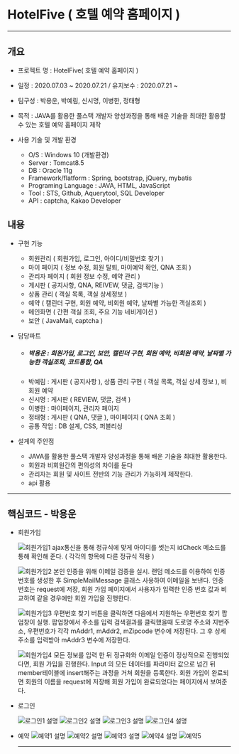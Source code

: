# HotelFive ( 호텔 예약 홈페이지 ) 
-----------
## 개요
+ 프로젝트 명 : HotelFive( 호텔 예약 홈페이지 )

+ 일정 : 2020.07.03 ~ 2020.07.21 / 유지보수 : 2020.07.21 ~

+ 팀구성 : 박용운, 박예림, 신시명, 이병한, 정태형 

+ 목적 : JAVA를 활용한 풀스택 개발자 양성과정을 통해 배운 기술을 최대한 활용할 수 있는 호텔 예약 홈페이지 제작

+ 사용 기술 및 개발 환경

  - O/S : Windows 10 (개발환경)
  - Server : Tomcat8.5
  - DB : Oracle 11g
  - Framework/flatform : Spring, bootstrap, jQuery, mybatis
  - Programing Language : JAVA, HTML, JavaScript
  - Tool : STS, Github, Aquerytool, SQL Developer
  - API : captcha, Kakao Developer
  
## 내용 

+ 구현 기능 
 
  - 회원관리 ( 회원가입, 로그인, 아이디/비밀번호 찾기 )
  - 마이 페이지 ( 정보 수정, 회원 탈퇴, 마이예약 확인, QNA 조회 )
  - 관리자 페이지 ( 회원 정보 수정, 예약 관리 )
  - 게시판 ( 공지사항, QNA, REIVEW, 댓글, 검색기능 ) 
  - 상품 관리 ( 객실 목록, 객실 상세정보 )
  - 예약 ( 캘린더 구현, 회원 예약, 비회원 예약, 날짜별 가능한 객실조회 )
  - 메인화면 ( 간편 객실 조회, 주요 기능 네비게이션 ) 
  - 보안 ( JavaMail, captcha ) 
  
+ 담당파트 
  
  - <h5>박용운 : 회원가입, 로그인, 보안, 캘린더 구현, 회원 예약, 비회원 예약, 날짜별 가능한 객실조회, 코드통합, QA </h5>
  - 박예림 : 게시판 ( 공지사항 ), 상품 관리 구현 ( 객실 목록, 객실 상세 정보 ), 비회원 예약 
  - 신시명 : 게시판 ( REVIEW, 댓글, 검색 )
  - 이병한 : 마이페이지, 관리자 페이지
  - 정태형 : 게시판 ( QNA, 댓글 ), 마이페이지 ( QNA 조회 )
  - 공통 작업 : DB 설계, CSS, 퍼블리싱 
  
+ 설계의 주안점
   
  - JAVA를 활용한 풀스택 개발자 양성과정을 통해 배운 기술을 최대한 활용한다.
  - 회원과 비회원간의 편의성의 차이를 둔다
  - 관리자는 회원 및 사이트 전반의 기능 관리가 가능하게 제작한다.
  - api 활용 
   
-----------
## 핵심코드 - 박용운
+ 회원가입

   ![회원가입1](https://user-images.githubusercontent.com/67767127/105963025-d4340400-60c3-11eb-96fb-f76083812681.PNG)
   ajax통신을 통해 정규식에 맞게 아이디를 썻는지 idCheck 메소드를 통해 확인해 준다. ( 각각의 항목에 다른 정규식 적용 )
   
   ![회원가입2](https://user-images.githubusercontent.com/67767127/105963716-ad2a0200-60c4-11eb-85eb-4659ef50edfa.PNG)
   본인 인증을 위해 이메일 검증을 실시. 랜덤 메소드를 이용하여 인증 번호를 생성한 후 SimpleMailMessage 클래스 사용하여 이메일을 보낸다. 
   인증 번호는 request에 저장, 회원 가입 페이지에서 사용자가 입력한 인증 번호 값과 비교하여 같을 경우에만 회원 가입을 진행한다.
   
  ![회원가입3](https://user-images.githubusercontent.com/67767127/105966870-8c63ab80-60c8-11eb-835a-7f5204fbc66e.PNG)
   우편번호 찾기 버튼을 클릭하면 다음에서 지원하는 우편번호 찾기 팝업창이 실행. 팝업창에서 주소를 입력 검색결과를 클릭했을때 도로명 주소와 지번주소, 우편번호가 각각 mAddr1, mAddr2, mZipcode 변수에 저장된다. 그 후 상세주소를 입력받아 mAddr3 변수에 저장한다. 
   
  ![회원가입4](https://user-images.githubusercontent.com/67767127/105966878-8e2d6f00-60c8-11eb-96bb-4e1f5ac4fdac.PNG)
  모든 정보를 입력 한 뒤 정규화와 이메일 인증이 정상적으로 진행되었다면, 회원 가입을 진행한다.
  Input 의 모든 데이터를 파라미터 값으로 넘긴 뒤 member테이블에 insert해주는 과정을 거쳐 회원을 등록한다. 회원 가입이 완료되면 회원의 이름을 request에 저장해 회원 가입이 완료되었다는 페이지에서 보여준다.

+ 로그인

  ![로그인1](https://user-images.githubusercontent.com/67767127/105966890-8f5e9c00-60c8-11eb-9092-71bcc498e9ce.PNG)
  설명
  ![로그인2](https://user-images.githubusercontent.com/67767127/105966893-908fc900-60c8-11eb-862a-09f757595675.PNG)
  설명
  ![로그인3](https://user-images.githubusercontent.com/67767127/105966899-92598c80-60c8-11eb-9108-4851e93813d2.PNG)
  설명
  ![로그인4](https://user-images.githubusercontent.com/67767127/105966901-92f22300-60c8-11eb-9fe0-c37b5f56febe.PNG)
  설명

+ 예약 
  ![예약1](https://user-images.githubusercontent.com/67767127/105971270-ad7acb00-60cd-11eb-9a9d-5e5251d639d5.PNG)
  설명
  ![예약2](https://user-images.githubusercontent.com/67767127/105971275-aeabf800-60cd-11eb-84c2-7965e13743f2.PNG)
  설명
  ![예약3](https://user-images.githubusercontent.com/67767127/105971277-af448e80-60cd-11eb-90fe-befb369b0af7.PNG)
  설명
  ![예약4](https://user-images.githubusercontent.com/67767127/105971280-afdd2500-60cd-11eb-87e0-8dddb85ddbb5.PNG)
  설명
  ![예약5](https://user-images.githubusercontent.com/67767127/105971283-afdd2500-60cd-11eb-8e3a-6b288bb325cc.PNG)

  -----------
